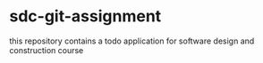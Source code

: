 # sdc-git-assignment
this repository contains a todo application for software design and construction course
